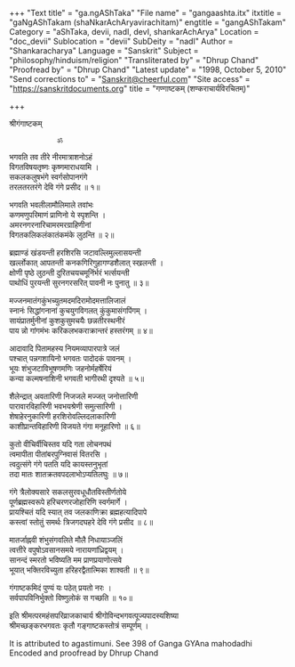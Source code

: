 +++
"Text title" = "ga.ngAShTaka"
"File name" = "gangaashta.itx"
itxtitle = "gaNgAShTakam (shaNkarAchAryavirachitam)"
engtitle = "gangAShTakam"
Category = "aShTaka, devii, nadI, devI, shankarAchArya"
Location = "doc_devii"
Sublocation = "devii"
SubDeity = "nadI"
Author = "Shankaracharya"
Language = "Sanskrit"
Subject = "philosophy/hinduism/religion"
"Transliterated by" = "Dhrup Chand"
"Proofread by" = "Dhrup Chand"
"Latest update" = "1998, October 5, 2010"
"Send corrections to" = "Sanskrit@cheerful.com"
"Site access" = "https://sanskritdocuments.org"
title = "गण्गाष्टकम् (शण्कराचार्यविरचितम्)"

+++
  
 श्रीगंगाष्टकम्   
  
                ॐ  
भगवति तव तीरे नीरमात्राशनोऽहं  
    विगतविषयतृष्णः कृष्णमाराधयामि ।  
सकलकलुषभंगे स्वर्गसोपानगंगे  
    तरलतरतरंगे देवि गंगे प्रसीद ॥ १॥  
  
भगवति भवलीलामौलिमाले तवांभः  
    कणमणुपरिमाणं प्राणिनो ये स्पृशन्ति ।  
अमरनगरनारिचामरमरग्राहिणीनां  
    विगतकलिकलंकातंकमंके लुठन्ति ॥ २॥  
  
ब्रह्माण्डं खंडयन्ती हरशिरसि जटावल्लिमुल्लासयन्ती  
    खर्ल्लोकात् आपतन्ती कनकगिरिगुहागण्डशैलात् स्खलन्ती ।  
क्षोणी पृष्ठे लुठन्ती दुरितचयचमूनिंर्भरं भर्त्सयन्ती  
    पाथोधिं पुरयन्ती सुरनगरसरित् पावनी नः पुनातु ॥ ३॥  
  
मज्जनमातंगकुंभच्युतमदमदिरामोदमत्तालिजालं  
    स्नानंः सिद्धांगनानां कुचयुगविगलत् कुंकुमासंगपिंगम् ।  
सायंप्रातर्मुनीनां कुशकुसुमचयैः छन्नतीरस्थनीरं  
    पाय न्नो गांगमंभः करिकलभकराक्रान्तरं हस्तरंगम् ॥ ४॥  
  
आदावादि पितामहस्य नियमव्यापारपात्रे जलं  
    पश्चात् पन्नगशायिनो भगवतः पादोदकं पावनम् ।  
भूयः शंभुजटाविभूषणमणिः जहनोर्महर्षेरियं  
    कन्या कल्मषनाशिनी भगवती भागीरथी दृश्यते ॥ ५॥  
  
शैलेन्द्रात् अवतारिणी निजजले मज्जत् जनोत्तारिणी  
    पारावारविहारिणी भवभयश्रेणी समुत्सारिणी ।  
शेषाहेरनुकारिणी हरशिरोवल्लिदलाकारिणी  
    काशीप्रान्तविहारिणी विजयते गंगा मनूहारिणो ॥ ६॥  
  
कुतो वीचिर्वीचिस्तव यदि गता लोचनपथं  
    त्वमापीता पीतांबरपुग्निवासं वितरसि ।  
त्वदुत्संगे गंगे पतति यदि कायस्तनुभृतां  
    तदा मातः शातक्रतवपदलाभोऽप्यतिलघुः ॥ ७॥  
  
गंगे त्रैलोक्यसारे सकलसुरवधूधौतविस्तीर्णतोये  
    पूर्णब्रह्मस्वरूपे हरिचरणरजोहारिणि स्वर्गमार्गे ।  
प्रायश्चितं यदि स्यात् तव जलकाणिक्रा ब्रह्महत्यादिपापे  
    कस्त्वां स्तोतुं समर्थः त्रिजगदघहरे देवि गंगे प्रसीद ॥ ८॥  
  
मातर्जाह्नवी शंभुसंगवलिते मौलै निधायाञ्जलिं  
    त्वत्तीरे वपुषोऽवसानसमये नारायणांध्रिद्वयम् ।  
सानन्दं स्मरतो भविष्यति मम प्राणप्रयाणोत्सवे  
    भूयात् भक्तिरविच्युता हरिहरद्वैतात्मिका शाश्वती ॥ ९॥  
  
गंगाष्टकमिदं पुण्यं यः पठेत् प्रयतो नरः ।  
    सर्वपापविनिर्भुक्तो विष्णुलोकं स गच्छति ॥ १०॥  
  
इति श्रीमत्परमहंसपरिव्राजकाचार्य श्रीगोविन्दभगवत्पूज्यपादस्यशिष्या  
श्रीमच्छङ्करभगवतः कृतौ गङ्गाष्टकस्तोत्रं सम्पूर्णम् ।  
  
It is attributed to agastimuni.  See 398 of Ganga GYAna mahodadhi  
Encoded and proofread by Dhrup Chand  
  
